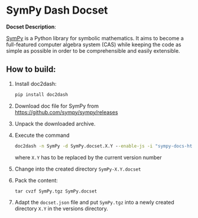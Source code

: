 SymPy Dash Docset
=================

__Docset Description__:

[SymPy](http://sympy.org/en/index.html) is a Python library for symbolic mathematics. It aims to become a full-featured computer algebra system (CAS) while keeping the code as simple as possible in order to be comprehensible and easily extensible.

How to build:
-------------

1. Install doc2dash:
    ```cmd
    pip install doc2dash
    ```
    
2. Download doc file for SymPy from https://github.com/sympy/sympy/releases

3. Unpack the downloaded archive.

4. Execute the command
    ```cmd
    doc2dash -n SymPy -d SymPy.docset.X.Y --enable-js -i "sympy-docs-html-X.Y/_static/sympylogo.png" -uhttp://docs.sympy.org/latest/index.html -v sympy-docs-html-X.Y
    ```
    where ``X.Y`` has to be replaced by the current version number
    
5. Change into the created directory ``SymPy-X.Y.docset``

6. Pack the content:
   ```cmd
   tar cvzf SymPy.tgz SymPy.docset
   ```
7. Adapt the ``docset.json`` file and put ``SymPy.tgz`` into a newly created directory ``X.Y`` in the versions directory.